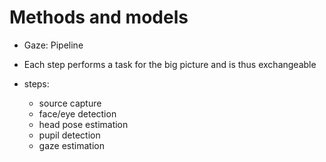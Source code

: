 # Methods and models

- Gaze: Pipeline
- Each step performs a task for the big picture and is thus exchangeable

- steps:
  - source capture
  - face/eye detection
  - head pose estimation
  - pupil detection
  - gaze estimation
